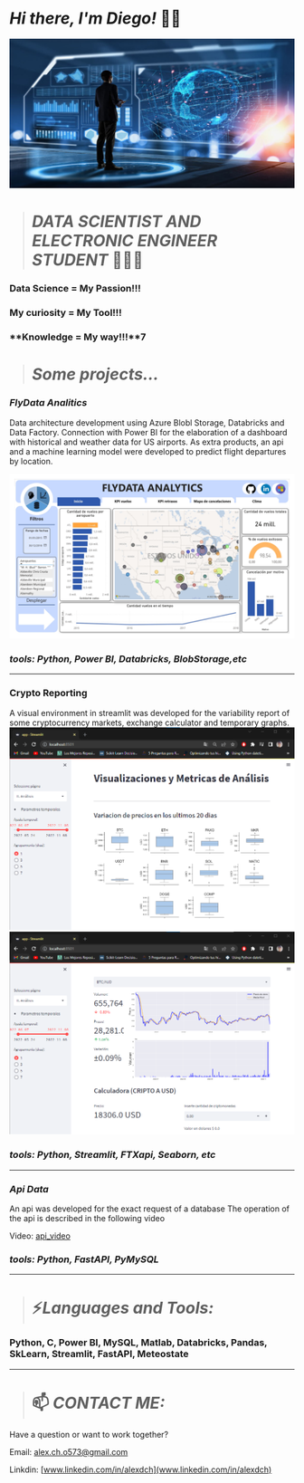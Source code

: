 # **_Hi there, I'm Diego!_** 🏁🚀
![Image text](800x400_3_0.jpg)

> # **_DATA SCIENTIST AND ELECTRONIC ENGINEER STUDENT_ 🦾😎🚀**

### **Data Science = My Passion!!!**
### **My curiosity = My Tool!!!**
### **Knowledge = My way!!!**7


> # **_Some projects..._**

### *FlyData Analitics*
Data architecture development using Azure Blobl Storage, Databricks and Data Factory. Connection with Power BI for the elaboration of a dashboard with historical and weather data for US airports. As extra products, an api and a machine learning model were developed to predict flight departures by location.

![Image text](demo_v2_page-0001.jpg)
### *tools: Python, Power BI, Databricks, BlobStorage,etc*
---------------------------------------------------
### **Crypto Reporting**
A visual environment in streamlit was developed for the variability report of some cryptocurrency markets, exchange calculator and temporary graphs.
![Image text](analitycs2.png)
![Image text](analitycs4.png)
### *tools: Python, Streamlit, FTXapi, Seaborn, etc*
---------------------------------------------------

### *Api Data*
An api was developed for the exact request of a database
The operation of the api is described in the following video

Video: [api_video](https://www.youtube.com/watch?v=CrytQgYE8RE&t=109s&ab_channel=DiegoAlexanderCheroOlazabal)
### *tools: Python, FastAPI, PyMySQL*
---------------------------------------------------

> # ⚡***Languages and Tools:***
 

### **Python, C, Power BI, MySQL, Matlab, Databricks, Pandas, SkLearn, Streamlit, FastAPI, Meteostate** 
---------------------------------------------


> # 📫 ***CONTACT ME:***

Have a question or want to work together?

Email:      alex.ch.o573@gmail.com

Linkdin:    [www.linkedin.com/in/alexdch](www.linkedin.com/in/alexdch)
